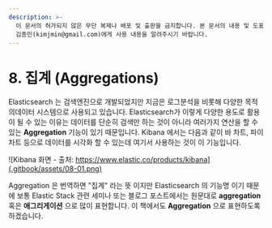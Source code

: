 ```yaml
---
description: >-
  이 문서의 허가되지 않은 무단 복제나 배포 및 출판을 금지합니다. 본 문서의 내용 및 도표 등을 인용하고자 하는 경우 출처를 명시하고
  김종민(kimjmin@gmail.com)에게 사용 내용을 알려주시기 바랍니다.
---
```


# 8. 집계 \(Aggregations\)

  Elasticsearch 는 검색엔진으로 개발되었지만 지금은 로그분석을 비롯해 다양한 목적의데이터 시스템으로 사용되고 있습니다. Elasticsearch가 이렇게 다양한 용도로 활용이 될 수 있는 이유는 데이터를 단순히 검색만 하는 것이 아니라 여러가지 연산을 할 수 있는 **Aggregation** 기능이 있기 때문입니다. Kibana 에서는 다음과 같이 바 차트, 파이 차트 등으로 데이터를 시각화 할 수 있는데 여기서 사용하는 것이 이 기능입니다.

![Kibana &#xD654;&#xBA74; - &#xCD9C;&#xCC98;: https://www.elastic.co/products/kibana](.gitbook/assets/08-01.png)

  Aggregation 은 번역하면 "집계" 라는 뜻 이지만 Elasticsearch 의 기능명 이기 때문에 보통 Elastic Stack 관련 세미나 또는 블로그 포스트에서는 원문대로 **aggregation** 혹은 **애그리게이션** 으로 많이 표현합니다. 이 책에서도 **Aggregation** 으로 표현하도록 하겠습니다.

